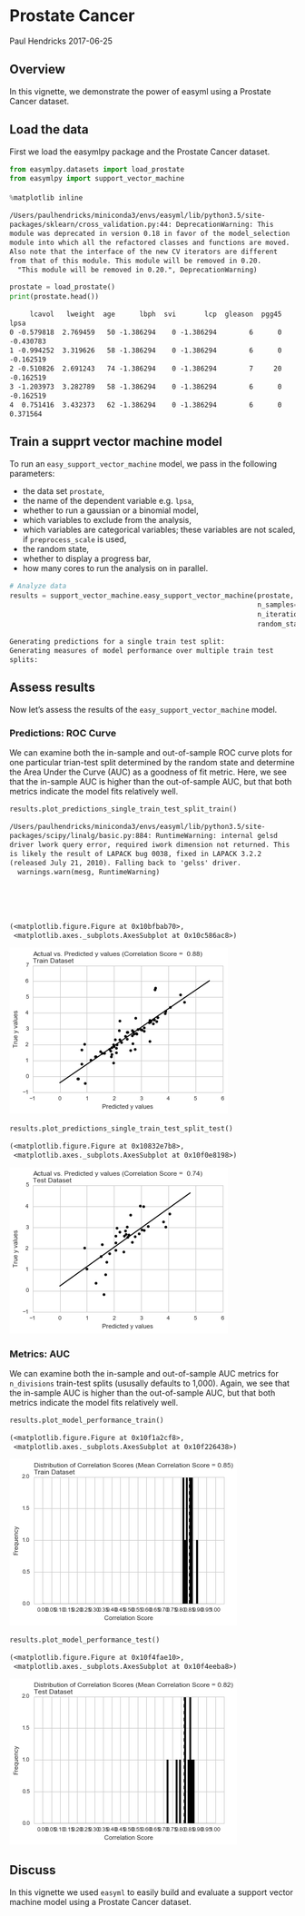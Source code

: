 
# Prostate Cancer

Paul Hendricks
2017-06-25

## Overview

In this vignette, we demonstrate the power of easyml using a Prostate Cancer dataset.

## Load the data

First we load the easymlpy package and the Prostate Cancer dataset.



```python
from easymlpy.datasets import load_prostate
from easymlpy import support_vector_machine

%matplotlib inline
```

    /Users/paulhendricks/miniconda3/envs/easyml/lib/python3.5/site-packages/sklearn/cross_validation.py:44: DeprecationWarning: This module was deprecated in version 0.18 in favor of the model_selection module into which all the refactored classes and functions are moved. Also note that the interface of the new CV iterators are different from that of this module. This module will be removed in 0.20.
      "This module will be removed in 0.20.", DeprecationWarning)



```python
prostate = load_prostate()
print(prostate.head())
```

         lcavol   lweight  age      lbph  svi       lcp  gleason  pgg45      lpsa
    0 -0.579818  2.769459   50 -1.386294    0 -1.386294        6      0 -0.430783
    1 -0.994252  3.319626   58 -1.386294    0 -1.386294        6      0 -0.162519
    2 -0.510826  2.691243   74 -1.386294    0 -1.386294        7     20 -0.162519
    3 -1.203973  3.282789   58 -1.386294    0 -1.386294        6      0 -0.162519
    4  0.751416  3.432373   62 -1.386294    0 -1.386294        6      0  0.371564


## Train a supprt vector machine model

To run an `easy_support_vector_machine` model, we pass in the following parameters:

* the data set `prostate`,
* the name of the dependent variable e.g. `lpsa`,
* whether to run a gaussian or a binomial model,
* which variables to exclude from the analysis,
* which variables are categorical variables; these variables are not scaled, if `preprocess_scale` is used,
* the random state,
* whether to display a progress bar,
* how many cores to run the analysis on in parallel.


```python
# Analyze data
results = support_vector_machine.easy_support_vector_machine(prostate, 'lpsa',
                                                             n_samples=10, n_divisions=10, 
                                                             n_iterations=10, progress_bar=False, 
                                                             random_state=12345, n_core=1)
```

    Generating predictions for a single train test split:
    Generating measures of model performance over multiple train test splits:


## Assess results

Now let’s assess the results of the `easy_support_vector_machine` model.

### Predictions: ROC Curve

We can examine both the in-sample and out-of-sample ROC curve plots for one particular trian-test split determined by the random state and determine the Area Under the Curve (AUC) as a goodness of fit metric. Here, we see that the in-sample AUC is higher than the out-of-sample AUC, but that both metrics indicate the model fits relatively well.


```python
results.plot_predictions_single_train_test_split_train()
```

    /Users/paulhendricks/miniconda3/envs/easyml/lib/python3.5/site-packages/scipy/linalg/basic.py:884: RuntimeWarning: internal gelsd driver lwork query error, required iwork dimension not returned. This is likely the result of LAPACK bug 0038, fixed in LAPACK 3.2.2 (released July 21, 2010). Falling back to 'gelss' driver.
      warnings.warn(mesg, RuntimeWarning)





    (<matplotlib.figure.Figure at 0x10bfbab70>,
     <matplotlib.axes._subplots.AxesSubplot at 0x10c586ac8>)




![png](prostate_files/prostate_6_2.png)



```python
results.plot_predictions_single_train_test_split_test()
```




    (<matplotlib.figure.Figure at 0x10832e7b8>,
     <matplotlib.axes._subplots.AxesSubplot at 0x10f0e8198>)




![png](prostate_files/prostate_7_1.png)


### Metrics: AUC

We can examine both the in-sample and out-of-sample AUC metrics for `n_divisions` train-test splits (ususally defaults to 1,000). Again, we see that the in-sample AUC is higher than the out-of-sample AUC, but that both metrics indicate the model fits relatively well.


```python
results.plot_model_performance_train()
```




    (<matplotlib.figure.Figure at 0x10f1a2cf8>,
     <matplotlib.axes._subplots.AxesSubplot at 0x10f226438>)




![png](prostate_files/prostate_9_1.png)



```python
results.plot_model_performance_test()
```




    (<matplotlib.figure.Figure at 0x10f4fae10>,
     <matplotlib.axes._subplots.AxesSubplot at 0x10f4eeba8>)




![png](prostate_files/prostate_10_1.png)


## Discuss

In this vignette we used `easyml` to easily build and evaluate a support vector machine model using a Prostate Cancer dataset. 


```python

```
